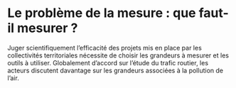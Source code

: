 # Le problème de la mesure : que faut-il mesurer ?

Juger scientifiquement l’efficacité des projets mis en place par les collectivités territoriales nécessite de choisir les grandeurs à mesurer et les outils à utiliser. Globalement d’accord sur l’étude du trafic routier, les acteurs discutent davantage sur les grandeurs associées à la pollution de l’air.
